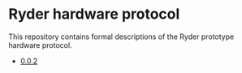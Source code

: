 # Ryder hardware protocol

This repository contains formal descriptions of the Ryder prototype hardware protocol.

- [0.0.2](0.0.2.md)

